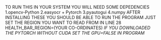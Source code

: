 TO RUN THIS IN YOUR SYSTEM YOU WILL NEED SOME DEPEDENCIES
1.opencv-Python
2.easyocr + Pytorch
3.pyautogui
4.numpy
AFTER INSTALLING THESE YOU SHOULD BE ABLE TO RUN THE PROGRAM
JUST SET THE REGION YOU WANT TO READ FROM IN LINE 28 HEALTH_BAR_REGION=(YOUR CO-ORDINATES)
*IF YOU DOWNLOADED THE PYTORCH WITHOUT CUDA SET THE GPU=FALSE IN PROGRAM*

